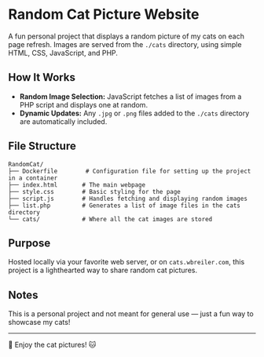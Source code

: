 # Random Cat Picture Website

A fun personal project that displays a random picture of my cats on each page refresh. Images are served from the `./cats` directory, using simple HTML, CSS, JavaScript, and PHP.

## How It Works

- **Random Image Selection:** JavaScript fetches a list of images from a PHP script and displays one at random.
- **Dynamic Updates:** Any `.jpg` or `.png` files added to the `./cats` directory are automatically included.

## File Structure

```
RandomCat/
├── Dockerfile        # Configuration file for setting up the project in a container
├── index.html       # The main webpage
├── style.css        # Basic styling for the page
├── script.js        # Handles fetching and displaying random images
├── list.php         # Generates a list of image files in the cats directory
└── cats/            # Where all the cat images are stored
```

## Purpose

Hosted locally via your favorite web server, or on `cats.wbreiler.com`, this project is a lighthearted way to share random cat pictures.

## Notes

This is a personal project and not meant for general use — just a fun way to showcase my cats!

---

🐾 Enjoy the cat pictures! 🐱
